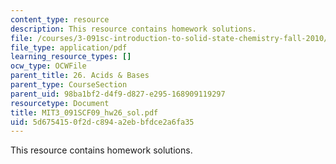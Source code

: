 ```yaml
---
content_type: resource
description: This resource contains homework solutions.
file: /courses/3-091sc-introduction-to-solid-state-chemistry-fall-2010/5d6754150f2dc894a2ebbfdce2a6fa35_MIT3_091SCF09_hw26_sol.pdf
file_type: application/pdf
learning_resource_types: []
ocw_type: OCWFile
parent_title: 26. Acids & Bases
parent_type: CourseSection
parent_uid: 98ba1bf2-d4f9-d827-e295-168909119297
resourcetype: Document
title: MIT3_091SCF09_hw26_sol.pdf
uid: 5d675415-0f2d-c894-a2eb-bfdce2a6fa35
---
```

This resource contains homework solutions.